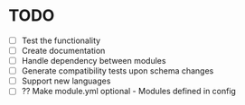 # TODO

- [ ] Test the functionality
- [ ] Create documentation
- [ ] Handle dependency between modules
- [ ] Generate compatibility tests upon schema changes
- [ ] Support new languages
- [ ] ?? Make module.yml optional - Modules defined in config